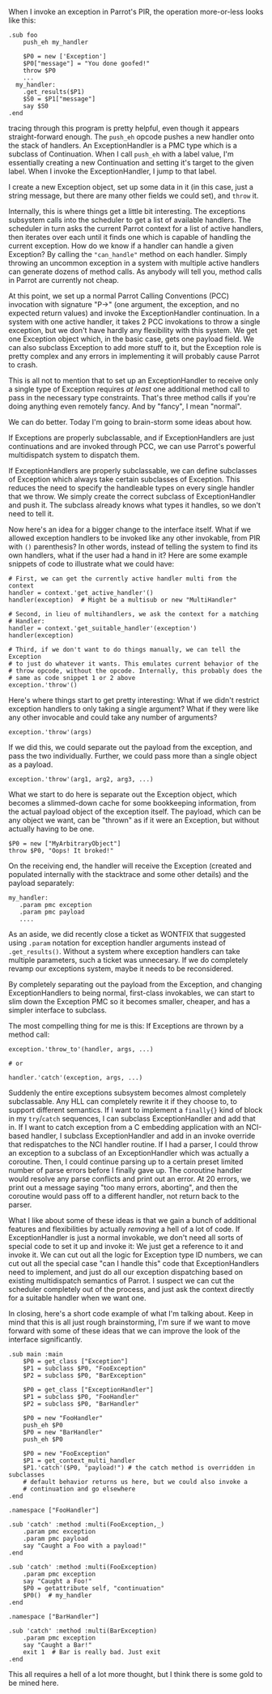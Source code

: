 When I invoke an exception in Parrot's PIR, the operation more-or-less looks
like this:

    .sub foo
        push_eh my_handler
        
        $P0 = new ['Exception']
        $P0["message"] = "You done goofed!"
        throw $P0
        ...
      my_handler:
        .get_results($P1)
        $S0 = $P1["message"]
        say $S0
    .end

tracing through this program is pretty helpful, even though it appears
straight-forward enough. The `push_eh` opcode pushes a new handler onto the
stack of handlers. An ExceptionHandler is a PMC type which is a subclass of
Continuation. When I call `push_eh` with a label value, I'm essentially
creating a new Continuation and setting it's target to the given label. When
I invoke the ExceptionHandler, I jump to that label.

I create a new Exception object, set up some data in it (in this case, just a
string message, but there are many other fields we could set), and `throw` it.

Internally, this is where things get a little bit interesting. The exceptions
subsystem calls into the scheduler to get a list of available handlers. The
scheduler in turn asks the current Parrot context for a list of active
handlers, then iterates over each until it finds one which is capable of
handling the current exception. How do we know if a handler can handle a
given Exception? By calling the `"can_handle"` method on each handler. Simply
throwing an uncommon exception in a system with multiple active handlers can
generate dozens of method calls. As anybody will tell you, method calls in
Parrot are currently not cheap.

At this point, we set up a normal Parrot Calling Conventions (PCC) invocation
with signature "P->" (one argument, the exception, and no expected return
values) and invoke the ExceptionHandler continuation. In a system with one
active handler, it takes 2 PCC invokations to throw a single exception, but
we don't have hardly any flexibility with this system. We get one Exception
object which, in the basic case, gets one payload field. We can also subclass
Exception to add more stuff to it, but the Exception role is pretty complex
and any errors in implementing it will probably cause Parrot to crash.

This is all not to mention that to set up an ExceptionHandler to receive only
a single type of Exception requires *at least* one additional method call to
pass in the necessary type constraints. That's three method calls if you're
doing anything even remotely fancy. And by "fancy", I mean "normal".

We can do better. Today I'm going to brain-storm some ideas about how.

If Exceptions are properly subclassable, and if ExceptionHandlers are just
continuations and are invoked through PCC, we can use Parrot's powerful
multidispatch system to dispatch them.

If ExceptionHandlers are properly subclassable, we can define subclasses of
Exception which always take certain subclasses of Exception. This reduces the
need to specify the handleable types on every single handler that we throw.
We simply create the correct subclass of ExceptionHandler and push it. The
subclass already knows what types it handles, so we don't need to tell it.

Now here's an idea for a bigger change to the interface itself. What if we
allowed exception handlers to be invoked like any other invokable, from PIR
with `()` parenthesis? In other words, instead of telling the system to find
its own handlers, what if the user had a hand in it? Here are some example
snippets of code to illustrate what we could have:

    # First, we can get the currently active handler multi from the context
    handler = context.'get_active_handler'()
    handler(exception)  # Might be a multisub or new "MultiHandler"
    
    # Second, in lieu of multihandlers, we ask the context for a matching
    # Handler:
    handler = context.'get_suitable_handler'(exception')
    handler(exception)
    
    # Third, if we don't want to do things manually, we can tell the Exception
    # to just do whatever it wants. This emulates current behavior of the
    # throw opcode, without the opcode. Internally, this probably does the
    # same as code snippet 1 or 2 above
    exception.'throw'()
    
Here's where things start to get pretty interesting: What if we didn't
restrict exception handlers to only taking a single argument? What if they
were like any other invocable and could take any number of arguments?

    exception.'throw'(args)

If we did this, we could separate out the payload from the exception, and
pass the two individually. Further, we could pass more than a single object
as a payload.

    exception.'throw'(arg1, arg2, arg3, ...)
    
What we start to do here is separate out the Exception object, which becomes a
slimmed-down cache for some bookkeeping information, from the actual payload
object of the exception itself. The payload, which can be any object we want,
can be "thrown" as if it were an Exception, but without actually having to be
one.

    $P0 = new ["MyArbitraryObject"]
    throw $P0, "Oops! It broked!"

On the receiving end, the handler will receive the Exception (created and
populated internally with the stacktrace and some other details) and the
payload separately:

    my_handler:
       .param pmc exception
       .param pmc payload
       ....
       
As an aside, we did recently close a ticket as WONTFIX that suggested using
`.param` notation for exception handler arguments instead of `.get_results()`.
Without a system where exception handlers can take multiple parameters, such
a ticket was unnecesary. If we do completely revamp our exceptions system,
maybe it needs to be reconsidered.

By completely separating out the payload from the Exception, and changing
ExceptionHandlers to being normal, first-class invokables, we can start to
slim down the Exception PMC so it becomes smaller, cheaper, and has a simpler
interface to subclass.
    
The most compelling thing for me is this: If Exceptions are thrown by a
method call:

    exception.'throw_to'(handler, args, ...)
    
    # or
    
    handler.'catch'(exception, args, ...)

Suddenly the entire exceptions subsystem becomes almost completely
subclassable. Any HLL can completely rewrite it if they choose to, to support
different semantics. If I want to implement a `finally{}` kind of block in my
`try`/`catch` sequences, I can subclass ExceptionHandler and add that in. If
I want to catch exception from a C embedding application with an NCI-based
handler, I subclass ExceptionHandler and add in an invoke override that
redispatches to the NCI handler routine. If I had a parser, I could throw
an exception to a subclass of an ExceptionHandler which was actually a
coroutine. Then, I could continue parsing up to a certain preset limited
number of parse errors before I finally gave up. The coroutine handler would
resolve any parse conflicts and print out an error. At 20 errors, we print out
a message saying "too many errors, aborting", and then the coroutine would
pass off to a different handler, not return back to the parser.

What I like about some of these ideas is that we gain a bunch of additional
features and flexibilities by actually *removing* a hell of a lot of code.
If ExceptionHandler is just a normal invokable, we don't need all sorts of
special code to set it up and invoke it: We just get a reference to it and
invoke it. We can cut out all the logic for Exception type ID numbers, we can
cut out all the special case "can I handle this" code that ExceptionHandlers
need to implement, and just do all our exception dispatching based on existing
multidispatch semantics of Parrot. I suspect we can cut the scheduler
completely out of the process, and just ask the context directly for a
suitable handler when we want one.
    
In closing, here's a short code example of what I'm talking about. Keep in
mind that this is all just rough brainstorming, I'm sure if we want to move
forward with some of these ideas that we can improve the look of the interface
significantly.

    .sub main :main
        $P0 = get_class ["Exception"]
        $P1 = subclass $P0, "FooException"
        $P2 = subclass $P0, "BarException"
        
        $P0 = get_class ["ExceptionHandler"]
        $P1 = subclass $P0, "FooHandler"
        $P2 = subclass $P0, "BarHandler"
        
        $P0 = new "FooHandler"
        push_eh $P0
        $P0 = new "BarHandler"
        push_eh $P0
        
        $P0 = new "FooException"
        $P1 = get_context_multi_handler
        $P1.'catch'($P0, "payload!") # the catch method is overridden in subclasses
        # default behavior returns us here, but we could also invoke a
        # continuation and go elsewhere
    .end
  
    .namespace ["FooHandler"]
    
    .sub 'catch' :method :multi(FooException,_)
        .param pmc exception
        .param pmc payload
        say "Caught a Foo with a payload!"
    .end
    
    .sub 'catch' :method :multi(FooException)
        .param pmc exception
        say "Caught a Foo!"
        $P0 = getattribute self, "continuation"
        $P0()  # my_handler
    .end
    
    .namespace ["BarHandler"]
    
    .sub 'catch' :method :multi(BarException)
        .param pmc exception
        say "Caught a Bar!"
        exit 1  # Bar is really bad. Just exit
    .end

This all requires a hell of a lot more thought, but I think there is some
gold to be mined here.
   

 
